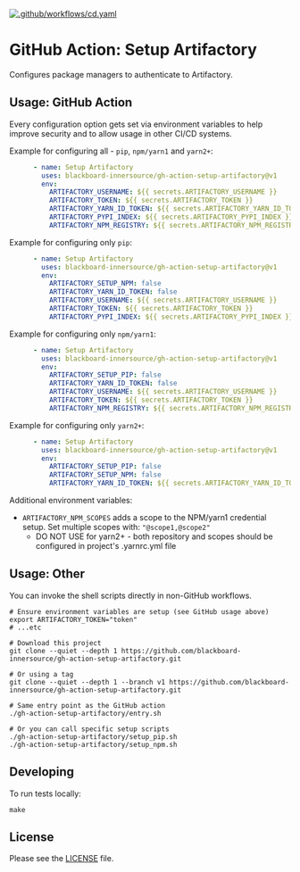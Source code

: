 [![.github/workflows/cd.yaml](https://github.com/blackboard-innersource/gh-action-setup-artifactory/actions/workflows/cd.yaml/badge.svg)](https://github.com/blackboard-innersource/gh-action-setup-artifactory/actions/workflows/cd.yaml)

# GitHub Action: Setup Artifactory

Configures package managers to authenticate to Artifactory.

## Usage: GitHub Action

Every configuration option gets set via environment variables to help improve security and
to allow usage in other CI/CD systems.

Example for configuring all - `pip`, `npm/yarn1` and `yarn2+`:

```yaml
      - name: Setup Artifactory
        uses: blackboard-innersource/gh-action-setup-artifactory@v1
        env:
          ARTIFACTORY_USERNAME: ${{ secrets.ARTIFACTORY_USERNAME }}
          ARTIFACTORY_TOKEN: ${{ secrets.ARTIFACTORY_TOKEN }}
          ARTIFACTORY_YARN_ID_TOKEN: ${{ secrets.ARTIFACTORY_YARN_ID_TOKEN }}
          ARTIFACTORY_PYPI_INDEX: ${{ secrets.ARTIFACTORY_PYPI_INDEX }}
          ARTIFACTORY_NPM_REGISTRY: ${{ secrets.ARTIFACTORY_NPM_REGISTRY }}
```

Example for configuring only `pip`:

```yaml
      - name: Setup Artifactory
        uses: blackboard-innersource/gh-action-setup-artifactory@v1
        env:
          ARTIFACTORY_SETUP_NPM: false
          ARTIFACTORY_YARN_ID_TOKEN: false
          ARTIFACTORY_USERNAME: ${{ secrets.ARTIFACTORY_USERNAME }}
          ARTIFACTORY_TOKEN: ${{ secrets.ARTIFACTORY_TOKEN }}
          ARTIFACTORY_PYPI_INDEX: ${{ secrets.ARTIFACTORY_PYPI_INDEX }}
```

Example for configuring only `npm/yarn1`:

```yaml
      - name: Setup Artifactory
        uses: blackboard-innersource/gh-action-setup-artifactory@v1
        env:
          ARTIFACTORY_SETUP_PIP: false
          ARTIFACTORY_YARN_ID_TOKEN: false
          ARTIFACTORY_USERNAME: ${{ secrets.ARTIFACTORY_USERNAME }}
          ARTIFACTORY_TOKEN: ${{ secrets.ARTIFACTORY_TOKEN }}
          ARTIFACTORY_NPM_REGISTRY: ${{ secrets.ARTIFACTORY_NPM_REGISTRY }}
```

Example for configuring only `yarn2+`:

```yaml
      - name: Setup Artifactory
        uses: blackboard-innersource/gh-action-setup-artifactory@v1
        env:
          ARTIFACTORY_SETUP_PIP: false
          ARTIFACTORY_SETUP_NPM: false
          ARTIFACTORY_YARN_ID_TOKEN: ${{ secrets.ARTIFACTORY_YARN_ID_TOKEN }}
```

Additional environment variables:
- `ARTIFACTORY_NPM_SCOPES` adds a scope to the NPM/yarn1 credential setup. Set multiple scopes with: `"@scope1,@scope2"`
  - DO NOT USE for yarn2+ - both repository and scopes should be configured in project's .yarnrc.yml file

## Usage: Other

You can invoke the shell scripts directly in non-GitHub workflows.

```shell
# Ensure environment variables are setup (see GitHub usage above)
export ARTIFACTORY_TOKEN="token"
# ...etc

# Download this project
git clone --quiet --depth 1 https://github.com/blackboard-innersource/gh-action-setup-artifactory.git

# Or using a tag
git clone --quiet --depth 1 --branch v1 https://github.com/blackboard-innersource/gh-action-setup-artifactory.git

# Same entry point as the GitHub action 
./gh-action-setup-artifactory/entry.sh

# Or you can call specific setup scripts 
./gh-action-setup-artifactory/setup_pip.sh
./gh-action-setup-artifactory/setup_npm.sh
```

## Developing

To run tests locally:

```shell script
make
```

## License

Please see the [LICENSE](LICENSE) file.
